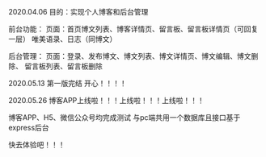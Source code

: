 

2020.04.06
目的：实现个人博客和后台管理

前台功能：
页面：首页博文列表、博客详情页、留言板、留言板详情页（可回复一层）
	  唯美语录、日志（同博文）
	
后台管理：
页面：登录、发布博文、博文列表、博文详情页、博文编辑、博文删除、
	  留言板列表、留言板删除


2020.05.13 第一版完结
开心！！！！


2020.05.26
博客APP上线啦！！！上线啦！！！上线啦！！！

博客APP、H5、微信公众号均完成测试
与pc端共用一个数据库且接口基于express后台

快去体验吧！！！






















